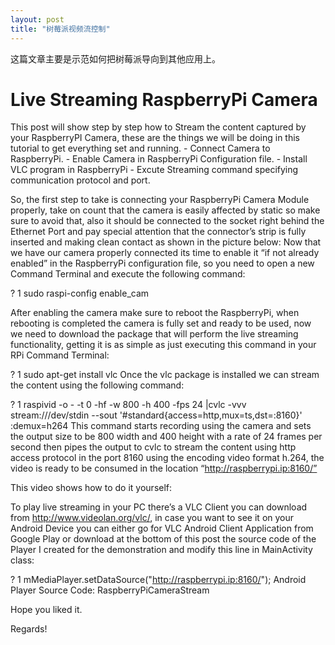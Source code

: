 ```yaml
---
layout: post
title: "树莓派视频流控制"
---
```


这篇文章主要是示范如何把树莓派导向到其他应用上。

<h1>Live Streaming RaspberryPi Camera</h1>
This post will show step by step how to Stream the content captured by your RaspberryPI Camera, these are the things we will be doing in this tutorial to get everything set and running.
- Connect Camera to RaspberryPi.
- Enable Camera in RaspberryPi Configuration file.
- Install VLC program in RaspberryPi
- Excute Streaming command specifying communication protocol and port.

So, the first step to take is connecting your RaspberryPi Camera Module properly, take on count that the camera is easily affected by static so make sure to avoid that, also it should be connected to the socket right behind the Ethernet Port and pay special attention that the connector’s strip is fully inserted and making clean contact as shown in the picture below:
Now that we have our camera properly connected its time to enable it “if not already enabled” in the RaspberryPi configuration file, so you need to open a new Command Terminal and execute the following command:

?
1
sudo raspi-config
enable_cam

After enabling the camera make sure to reboot the RaspberryPi, when rebooting is completed the camera is fully set and ready to be used, now we need to download the package that will perform the live streaming functionality, getting it is as simple as just executing this command in your RPi Command Terminal:

?
1
sudo apt-get install vlc
Once the vlc package is installed we can stream the content using the following command:

?
1
raspivid -o - -t 0 -hf -w 800 -h 400 -fps 24 |cvlc -vvv stream:///dev/stdin --sout '#standard{access=http,mux=ts,dst=:8160}' :demux=h264
This command starts recording using the camera and sets the output size to be 800 width and 400 height with a rate of 24 frames per second then pipes the output to cvlc to stream the content using http access protocol in the port 8160 using the encoding video format h.264, the video is ready to be consumed in the location “http://raspberrypi.ip:8160/”

This video shows how to do it yourself:



To play live streaming in your PC there’s a VLC Client you can download from http://www.videolan.org/vlc/, in case you want to see it on your Android Device you can either go for VLC Android Client Application from Google Play or download at the bottom of this post the source code of the Player I created for the demonstration and modify this line in MainActivity class:

?
1
mMediaPlayer.setDataSource("http://raspberrypi.ip:8160/");
Android Player Source Code: RaspberryPiCameraStream

Hope you liked it.

Regards!